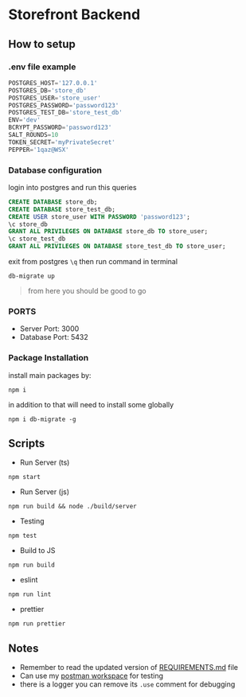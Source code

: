 # Storefront Backend
## How to setup
### .env file example
```ts
POSTGRES_HOST='127.0.0.1'
POSTGRES_DB='store_db'
POSTGRES_USER='store_user'
POSTGRES_PASSWORD='password123'
POSTGRES_TEST_DB='store_test_db'
ENV='dev'
BCRYPT_PASSWORD='password123'
SALT_ROUNDS=10
TOKEN_SECRET='myPrivateSecret'
PEPPER='1qaz@WSX'
```

### Database configuration
login into postgres and run this queries
```sql
CREATE DATABASE store_db;
CREATE DATABASE store_test_db;
CREATE USER store_user WITH PASSWORD 'password123';
\c store_db
GRANT ALL PRIVILEGES ON DATABASE store_db TO store_user;
\c store_test_db
GRANT ALL PRIVILEGES ON DATABASE store_test_db TO store_user;
```
exit from postgres `\q`
then run command in terminal 
```console
db-migrate up
```
> from here you should be good to go

### PORTS
- Server Port: 3000
- Database Port: 5432

### Package Installation
install main packages by:
```console
npm i
```
in addition to that will need to install some globally
```console
npm i db-migrate -g
``` 
## Scripts
- Run Server (ts)
```console
npm start
```
- Run Server (js) 
```console
npm run build && node ./build/server
```
- Testing
```console
npm test
```
- Build to JS
```console
npm run build
```
- eslint
```console
npm run lint
```
- prettier
```console
npm run prettier
```

## Notes
- Remember to read the updated version of [REQUIREMENTS.md](REQUIREMENTS.md) file
- Can use my [postman workspace](https://www.postman.com/supply-technologist-95764904/workspace/42629980-c5f2-4180-a8e8-3a4d08b482e8/ "workspace") for testing
- there is a logger you can remove its `.use` comment for debugging
